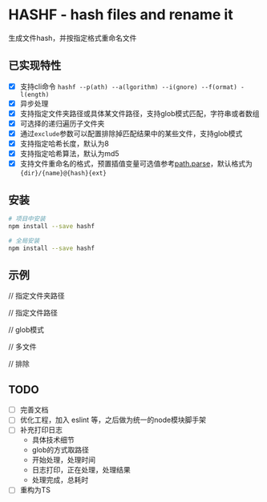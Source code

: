 # HASHF - hash files and rename it

生成文件hash，并按指定格式重命名文件

## 已实现特性

- [x] 支持cli命令 `hashf --p(ath) --a(lgorithm) --i(gnore) --f(ormat) -l(ength)`
- [x] 异步处理
- [x] 支持指定文件夹路径或具体某文件路径，支持glob模式匹配，字符串或者数组
- [x] 可选择的递归遍历子文件夹
- [x] 通过`exclude`参数可以配置排除掉匹配结果中的某些文件，支持glob模式
- [x] 支持指定哈希长度，默认为8
- [x] 支持指定哈希算法，默认为md5
- [x] 支持文件重命名的格式，预置插值变量可选值参考[path.parse](http://nodejs.cn/api/path.html#path_path_parse_path)，默认格式为`{dir}/{name}@{hash}{ext}`

## 安装

```bash
# 项目中安装
npm install --save hashf

# 全局安装
npm install --save hashf
```

## 示例

// 指定文件夹路径

// 指定文件路径

// glob模式

// 多文件

// 排除 


## TODO

- [ ] 完善文档
- [ ] 优化工程，加入 eslint 等，之后做为统一的node模块脚手架
- [ ] 补充打印日志
    - 具体技术细节
    - glob的方式取路径
    - 开始处理，处理时间
    - 日志打印，正在处理，处理结果
    - 处理完成，总耗时
- [ ] 重构为TS
